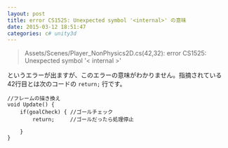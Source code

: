 ```yaml
---
layout: post
title: error CS1525: Unexpected symbol '<internal>' の意味
date: 2015-03-12 18:51:47
categories: c# unity3d
---
```

<blockquote>
  <p>Assets/Scenes/Player_NonPhysics2D.cs(42,32): error CS1525: Unexpected symbol '&lt; internal >'</p>
</blockquote>

<p>というエラーが出ますが、このエラーの意味がわかりません。指摘されている42行目とは次のコードの <code>return;</code> 行です。</p>

```
//フレームの描き換え
void Update() {
    if(goalCheck) { //ゴールチェック
        return;　　　//ゴールだったら処理停止

    }
}
```
